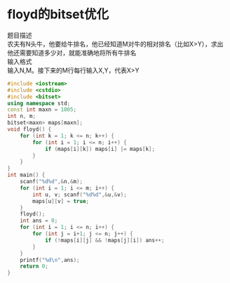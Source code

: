 # floyd的bitset优化
题目描述<br>
农夫有N头牛，他要给牛排名，他已经知道M对牛的相对排名（比如X>Y），求出他还需要知道多少对，就能准确地将所有牛排名<br>
输入格式<br>
输入N,M。接下来的M行每行输入X,Y，代表X>Y<br>
```cpp
#include <iostream>
#include <cstdio>
#include <bitset>
using namespace std;
const int maxn = 1005;
int n, m;
bitset<maxn> maps[maxn];
void floyd() {
	for (int k = 1; k <= n; k++) {
		for (int i = 1; i <= n; i++) {
			if (maps[i][k]) maps[i] |= maps[k];
		}
	}
}
int main() {
	scanf("%d%d",&n,&m);
	for (int i = 1; i <= m; i++) {
		int u, v; scanf("%d%d",&u,&v);
		maps[u][v] = true;
	}
	floyd();
	int ans = 0;
	for (int i = 1; i <= n; i++) {
		for (int j = i+1; j <= n; j++) {
			if (!maps[i][j] && !maps[j][i]) ans++;
		}
	}
	printf("%d\n",ans);
    return 0;
}
```
